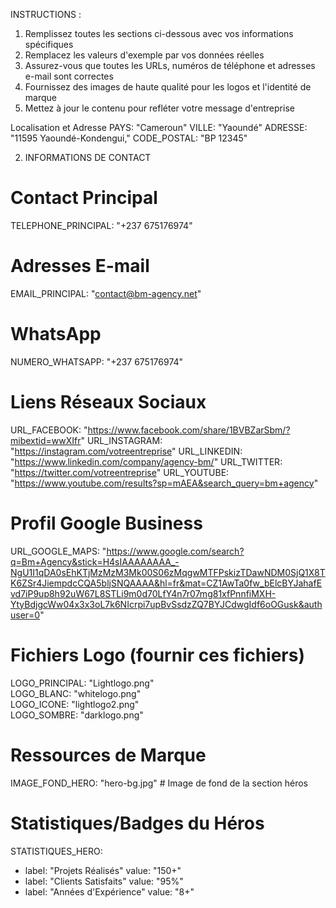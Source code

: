 
 INSTRUCTIONS :
 1. Remplissez toutes les sections ci-dessous avec vos informations spécifiques
 2. Remplacez les valeurs d'exemple par vos données réelles
 3. Assurez-vous que toutes les URLs, numéros de téléphone et adresses e-mail sont correctes
 4. Fournissez des images de haute qualité pour les logos et l'identité de marque
 5. Mettez à jour le contenu pour refléter votre message d'entreprise



 Localisation et Adresse
PAYS: "Cameroun"
VILLE: "Yaoundé"
ADRESSE: "11595 Yaoundé-Kondengui,"
CODE_POSTAL: "BP 12345"

 2. INFORMATIONS DE CONTACT

# Contact Principal
TELEPHONE_PRINCIPAL: "+237 675176974"

# Adresses E-mail
EMAIL_PRINCIPAL: "contact@bm-agency.net"

# WhatsApp  
NUMERO_WHATSAPP: "+237 675176974"

# Liens Réseaux Sociaux
URL_FACEBOOK: "https://www.facebook.com/share/1BVBZarSbm/?mibextid=wwXIfr"
URL_INSTAGRAM: "https://instagram.com/votreentreprise"
URL_LINKEDIN: "https://www.linkedin.com/company/agency-bm/"
URL_TWITTER: "https://twitter.com/votreentreprise"
URL_YOUTUBE: "https://www.youtube.com/results?sp=mAEA&search_query=bm+agency"

# Profil Google Business
URL_GOOGLE_MAPS: "https://www.google.com/search?q=Bm+Agency&stick=H4sIAAAAAAAA_-NgU1I1qDA0sEhKTjMzMzM3Mk00S06zMqgwMTFPskizTDawNDM0SjQ1X8TK6ZSr4JiempdcCQA5bljSNQAAAA&hl=fr&mat=CZ1AwTa0fw_bElcBYJahafEvd7iP9up8h92uW67L8STLi9m0d70LfY4n7r07mg81xfPnnfiMXH-YtyBdjgcWw04x3x3oL7k6NIcrpi7upBvSsdzZQ7BYJCdwgIdf6oOGusk&authuser=0"

# Fichiers Logo (fournir ces fichiers)
LOGO_PRINCIPAL: "Lightlogo.png"          
LOGO_BLANC: "whitelogo.png"        
LOGO_ICONE: "lightlogo2.png"        
LOGO_SOMBRE: "darklogo.png"           

# Ressources de Marque
IMAGE_FOND_HERO: "hero-bg.jpg" # Image de fond de la section héros



# Statistiques/Badges du Héros
STATISTIQUES_HERO:
  - label: "Projets Réalisés"
    value: "150+"
  - label: "Clients Satisfaits"
    value: "95%"
  - label: "Années d'Expérience"
    value: "8+"
